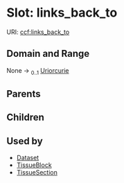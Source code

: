 
# Slot: links_back_to



URI: [ccf:links_back_to](http://purl.org/ccf/links_back_to)


## Domain and Range

None &#8594;  <sub>0..1</sub> [Uriorcurie](types/Uriorcurie.md)

## Parents


## Children


## Used by

 * [Dataset](Dataset.md)
 * [TissueBlock](TissueBlock.md)
 * [TissueSection](TissueSection.md)
